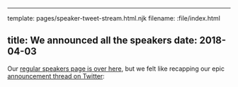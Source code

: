 ----
template: pages/speaker-tweet-stream.html.njk
filename: :file/index.html

title: We announced all the speakers
date: 2018-04-03
----

Our [regular speakers page is over here](/speakers/), but we felt like recapping our epic [announcement thread on Twitter](https://twitter.com/jsconfeu/status/965954122519404547):

